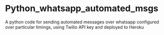 # Python_whatsapp_automated_msgs
A python code for sending automated messages over whatsapp configured over particular timings, using Twilio API key and deployed to Heroku
